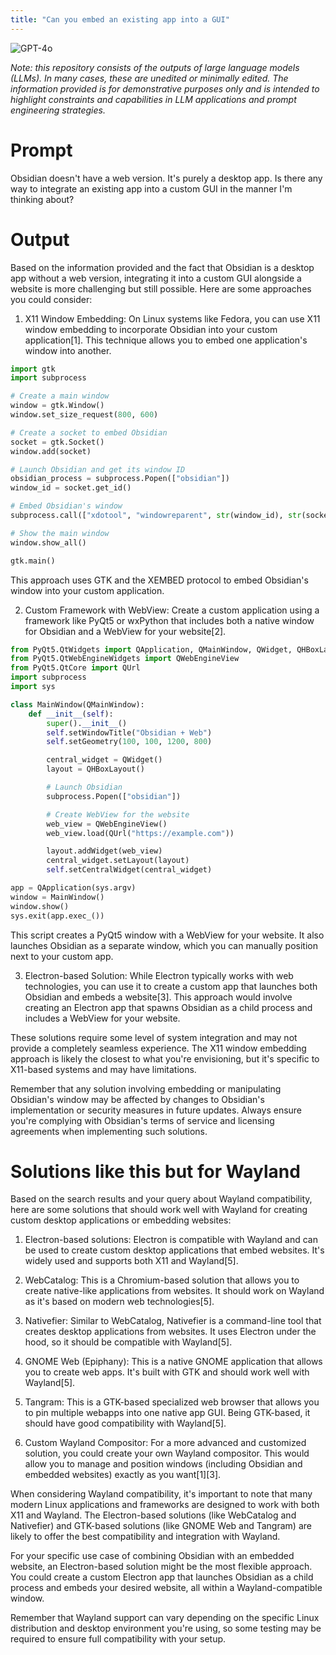 ```yaml
---
title: "Can you embed an existing app into a GUI"
---
```

![GPT-4o](https://img.shields.io/badge/GPT--4o-3333FF?style=for-the-badge&logo=openai&logoColor=white)



*Note: this repository consists of the outputs of large language models (LLMs). In many cases, these are unedited or minimally edited. The information provided is for demonstrative purposes only and is intended to highlight constraints and capabilities in LLM applications and prompt engineering strategies.*


# Prompt

Obsidian doesn't have a web version. It's purely a desktop app. Is there any way to integrate an existing app into a custom GUI in the manner I'm thinking about?

# Output

Based on the information provided and the fact that Obsidian is a desktop app without a web version, integrating it into a custom GUI alongside a website is more challenging but still possible. Here are some approaches you could consider:

1. X11 Window Embedding:
On Linux systems like Fedora, you can use X11 window embedding to incorporate Obsidian into your custom application[1]. This technique allows you to embed one application's window into another.

```python
import gtk
import subprocess

# Create a main window
window = gtk.Window()
window.set_size_request(800, 600)

# Create a socket to embed Obsidian
socket = gtk.Socket()
window.add(socket)

# Launch Obsidian and get its window ID
obsidian_process = subprocess.Popen(["obsidian"])
window_id = socket.get_id()

# Embed Obsidian's window
subprocess.call(["xdotool", "windowreparent", str(window_id), str(socket.get_id())])

# Show the main window
window.show_all()

gtk.main()
```

This approach uses GTK and the XEMBED protocol to embed Obsidian's window into your custom application.

2. Custom Framework with WebView:
Create a custom application using a framework like PyQt5 or wxPython that includes both a native window for Obsidian and a WebView for your website[2].

```python
from PyQt5.QtWidgets import QApplication, QMainWindow, QWidget, QHBoxLayout
from PyQt5.QtWebEngineWidgets import QWebEngineView
from PyQt5.QtCore import QUrl
import subprocess
import sys

class MainWindow(QMainWindow):
    def __init__(self):
        super().__init__()
        self.setWindowTitle("Obsidian + Web")
        self.setGeometry(100, 100, 1200, 800)

        central_widget = QWidget()
        layout = QHBoxLayout()

        # Launch Obsidian
        subprocess.Popen(["obsidian"])

        # Create WebView for the website
        web_view = QWebEngineView()
        web_view.load(QUrl("https://example.com"))

        layout.addWidget(web_view)
        central_widget.setLayout(layout)
        self.setCentralWidget(central_widget)

app = QApplication(sys.argv)
window = MainWindow()
window.show()
sys.exit(app.exec_())
```

This script creates a PyQt5 window with a WebView for your website. It also launches Obsidian as a separate window, which you can manually position next to your custom app.

3. Electron-based Solution:
While Electron typically works with web technologies, you can use it to create a custom app that launches both Obsidian and embeds a website[3]. This approach would involve creating an Electron app that spawns Obsidian as a child process and includes a WebView for your website.

These solutions require some level of system integration and may not provide a completely seamless experience. The X11 window embedding approach is likely the closest to what you're envisioning, but it's specific to X11-based systems and may have limitations.

Remember that any solution involving embedding or manipulating Obsidian's window may be affected by changes to Obsidian's implementation or security measures in future updates. Always ensure you're complying with Obsidian's terms of service and licensing agreements when implementing such solutions.

# Solutions like this but for Wayland

Based on the search results and your query about Wayland compatibility, here are some solutions that should work well with Wayland for creating custom desktop applications or embedding websites:

1. Electron-based solutions:
Electron is compatible with Wayland and can be used to create custom desktop applications that embed websites. It's widely used and supports both X11 and Wayland[5].

2. WebCatalog:
This is a Chromium-based solution that allows you to create native-like applications from websites. It should work on Wayland as it's based on modern web technologies[5].

3. Nativefier:
Similar to WebCatalog, Nativefier is a command-line tool that creates desktop applications from websites. It uses Electron under the hood, so it should be compatible with Wayland[5].

4. GNOME Web (Epiphany):
This is a native GNOME application that allows you to create web apps. It's built with GTK and should work well with Wayland[5].

5. Tangram:
This is a GTK-based specialized web browser that allows you to pin multiple webapps into one native app GUI. Being GTK-based, it should have good compatibility with Wayland[5].

6. Custom Wayland Compositor:
For a more advanced and customized solution, you could create your own Wayland compositor. This would allow you to manage and position windows (including Obsidian and embedded websites) exactly as you want[1][3].

When considering Wayland compatibility, it's important to note that many modern Linux applications and frameworks are designed to work with both X11 and Wayland. The Electron-based solutions (like WebCatalog and Nativefier) and GTK-based solutions (like GNOME Web and Tangram) are likely to offer the best compatibility and integration with Wayland.

For your specific use case of combining Obsidian with an embedded website, an Electron-based solution might be the most flexible approach. You could create a custom Electron app that launches Obsidian as a child process and embeds your desired website, all within a Wayland-compatible window.

Remember that Wayland support can vary depending on the specific Linux distribution and desktop environment you're using, so some testing may be required to ensure full compatibility with your setup.
 
